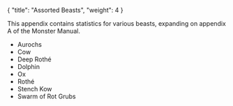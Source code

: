 {
  "title": "Assorted Beasts",
  "weight": 4
}

This appendix contains statistics for various beasts, expanding on appendix A of the Monster Manual.

- Aurochs
- Cow
- Deep Rothé
- Dolphin
- Ox
- Rothé
- Stench Kow
- Swarm of Rot Grubs